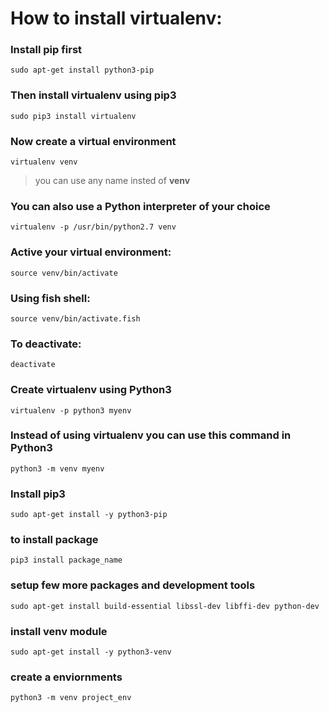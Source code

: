 # How to install virtualenv:

### Install **pip** first

    sudo apt-get install python3-pip

### Then install **virtualenv** using pip3

    sudo pip3 install virtualenv 

### Now create a virtual environment 

    virtualenv venv 

>you can use any name insted of **venv**

### You can also use a Python interpreter of your choice

    virtualenv -p /usr/bin/python2.7 venv
  
### Active your virtual environment:    
    
    source venv/bin/activate
    
### Using fish shell:    
    
    source venv/bin/activate.fish

### To deactivate:

    deactivate

### Create virtualenv using Python3
    virtualenv -p python3 myenv

### Instead of using virtualenv you can use this command in Python3
    python3 -m venv myenv
    
### Install pip3

`sudo apt-get install -y python3-pip`

### to install package

`pip3 install package_name`

### setup few more packages and development tools

`sudo apt-get install build-essential libssl-dev libffi-dev python-dev`

### install venv module

`sudo apt-get install -y python3-venv`

### create a enviornments

`python3 -m venv project_env`
